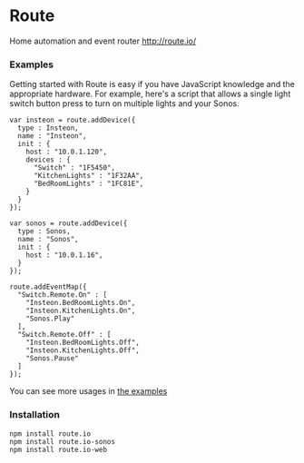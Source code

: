 # Route
Home automation and event router
http://route.io/

### Examples

Getting started with Route is easy if you have JavaScript knowledge and 
the appropriate hardware. For example, here's a script that allows a single
light switch button press to turn on multiple lights and your Sonos.

    var insteon = route.addDevice({
      type : Insteon,
      name : "Insteon",
      init : {
        host : "10.0.1.120",
        devices : {
          "Switch" : "1F5450",
          "KitchenLights" : "1F32AA",
          "BedRoomLights" : "1FC81E",
        }
      }
    });

    var sonos = route.addDevice({
      type : Sonos,
      name : "Sonos",
      init : {
        host : "10.0.1.16",
      }
    });

    route.addEventMap({
      "Switch.Remote.On" : [
        "Insteon.BedRoomLights.On",
        "Insteon.KitchenLights.On",
        "Sonos.Play"
      ],
      "Switch.Remote.Off" : [
        "Insteon.BedRoomLights.Off",
        "Insteon.KitchenLights.Off",
        "Sonos.Pause"
      ]
    });

You can see more usages in [the examples](http://github.com/glenmurphy/route/examples/)

### Installation

    npm install route.io
    npm install route.io-sonos
    npm install route.io-web